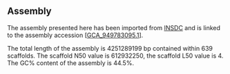 **Assembly**
--------

The assembly presented here has been imported from [INSDC](http://www.insdc.org) and is linked to the assembly accession [[GCA\_949783095.1](http://www.ebi.ac.uk/ena/data/view/GCA_949783095.1)].

The total length of the assembly is 4251289199 bp contained within 639 scaffolds.
The scaffold N50 value is 612932250, the scaffold L50 value is 4.
The GC% content of the assembly is 44.5%.
